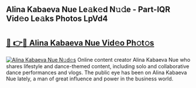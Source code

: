 ## Alina Kabaeva Nue Le𝚊k𝚎d N𝚞𝚍e - Part-IQR Vid𝚎o Le𝚊ks Photos LpVd4

# <h2><a href="http://fb6w61x.evod.top/?m=Alina+Kabaeva+Nue">🔗 👉🔴 Alina Kabaeva Nue Vid𝚎o Ph𝚘t𝚘s</a></h2>

[![Alina Kabaeva Nue N𝚞d𝚎s](https://i.imgur.com/8V9OHl7.gif)](http://fb6w61x.evod.top/?m=Alina+Kabaeva+Nue)
Online content creator Alina Kabaeva Nue who shares lifestyle and dance-themed content, including solo and collaborative dance performances and vlogs. The public eye has been on Alina Kabaeva Nue lately, a man of great influence and power in the business world. 
